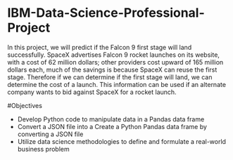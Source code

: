 # IBM-Data-Science-Professional-Project
In this project, we will predict if the Falcon 9 first stage will land successfully. SpaceX advertises Falcon 9 rocket launches on its website, with a cost of 62 million dollars; 
other providers cost upward of 165 million dollars each, much of the savings is because SpaceX can reuse the first stage. Therefore if we can determine if the first stage will land,
we can determine the cost of a launch. This information can be used if an alternate company wants to bid against SpaceX for a rocket launch.

#Objectives
* Develop Python code to manipulate data in a Pandas data frame
* Convert a JSON file into a Create a Python Pandas data frame by converting a JSON file
* Utilize data science methodologies to define and formulate a real-world business problem
